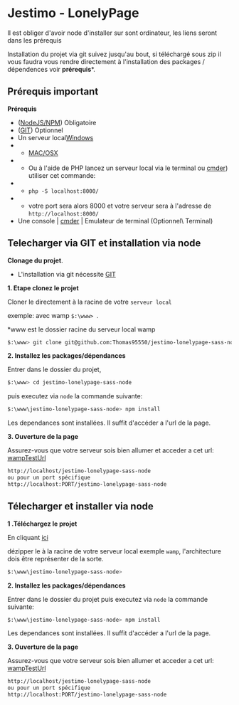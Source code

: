 Jestimo - LonelyPage
======================
Il est obliger d'avoir node d'installer sur sont ordinateur, les liens seront dans les prérequis

Installation du projet via git suivez jusqu'au bout, si téléchargé sous zip il vous faudra vous rendre directement à l'installation des packages / dépendences voir **prérequis***.

Prérequis important
-----------

**Prérequis**
- ([NodeJS/NPM](https://nodejs.org/en/)) Obligatoire
- ([GIT](https://git-scm.com/downloads)) Optionnel
- Un serveur local[Windows](http://www.wampserver.com/)
- - [MAC/OSX](https://www.mamp.info/en/downloads/) 
- - Ou à l'aide de PHP lancez un serveur local via le terminal ou [cmder](http://cmder.net/)) utiliser cet commande: 
- - ````php -S localhost:8000/````
- - votre port sera alors 8000 et votre serveur sera à l'adresse de ````http://localhost:8000/````
- Une console | [cmder](http://cmder.net/) | Emulateur de terminal (Optionnel\ Terminal)

Telecharger via GIT et installation via node
--------------------
**Clonage du projet**.

- L'installation via git nécessite [GIT](https://git-scm.com/downloads) 
 
**1. Etape clonez le projet**
 
Cloner le directement à la racine de votre `serveur local` 

exemple: avec wamp ``$:\www> ``. 

*www est le dossier racine du serveur local wamp
```bash
$:\www> git clone git@github.com:Thomas95550/jestimo-lonelypage-sass-node.git
```

**2. Installez les packages/dépendances** 

Entrer dans le dossier du projet,
 
```bash
$:\www> cd jestimo-lonelypage-sass-node
```
 
 puis executez via `node` la commande suivante:

```bash
$:\www\jestimo-lonelypage-sass-node> npm install
```

Les dependances sont installées.
Il suffit d'accéder a l'url de la page.

**3. Ouverture de la page**

Assurez-vous que votre serveur sois bien allumer et acceder a cet url: [wampTestUrl](http://localhost/jestimo-lonelypage-sass-node)
```bash
http://localhost/jestimo-lonelypage-sass-node
ou pour un port spécifique
http://localhost:PORT/jestimo-lonelypage-sass-node
```

Télecharger et installer via node
---------------------------------

**1 .Téléchargez le projet**

En cliquant  [ici](https://github.com/Thomas95550/jestimo-lonelypage-sass-node/archive/master.zip)

dézipper le à la racine de votre serveur local exemple `wamp`, l'architecture dois être représenter de la sorte.
```bash
$:\www\jestimo-lonelypage-sass-node>
```

**2. Installez les packages/dépendances** 

Entrer dans le dossier du projet puis executez via `node` la commande suivante:

```bash
$:\www\jestimo-lonelypage-sass-node> npm install
```

Les dependances sont installées.
Il suffit d'accéder a l'url de la page.


**3. Ouverture de la page**

Assurez-vous que votre serveur sois bien allumer et acceder a cet url: [wampTestUrl](http://localhost/jestimo-lonelypage-sass-node)
```bash
http://localhost/jestimo-lonelypage-sass-node
ou pour un port spécifique
http://localhost:PORT/jestimo-lonelypage-sass-node
```